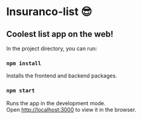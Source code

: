 # Insuranco-list 😎
## Coolest list app on the web!

In the project directory, you can run:

### `npm install`
Installs the frontend and backend packages.

### `npm start`
Runs the app in the development mode.<br />
Open [http://localhost:3000](http://localhost:3000) to view it in the browser.